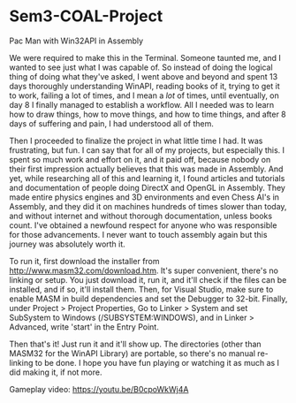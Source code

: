 # Sem3-COAL-Project
Pac Man with Win32API in Assembly

We were required to make this in the Terminal. Someone taunted me, and I wanted to see just what I was capable of. So instead of doing the logical thing of doing what they've asked, I went above and beyond and spent 13 days thoroughly understanding WinAPI, reading books of it, trying to get it to work, failing a lot of times, and I mean a _lot_ of times, until eventually, on day 8 I finally managed to establish a workflow. All I needed was to learn how to draw things, how to move things, and how to time things, and after 8 days of suffering and pain, I had understood all of them.

Then I proceeded to finalize the project in what little time I had. It was frustrating, but fun. I can say that for all of my projects, but especially this. I spent so much work and effort on it, and it paid off, because nobody on their first impression actually believes that this was made in Assembly. And yet, while researching all of this and learning it, I found articles and tutorials and documentation of people doing DirectX and OpenGL in Assembly. They made entire physics engines and 3D environments and even Chess AI's in Assembly, and they did it on machines hundreds of times slower than today, and without internet and without thorough documentation, unless books count. I've obtained a newfound respect for anyone who was responsible for those advancements. I never want to touch assembly again but this journey was absolutely worth it.

To run it, first download the installer from http://www.masm32.com/download.htm. It's super convenient, there's no linking or setup. You just download it, run it, and it'll check if the files can be installed, and if so, it'll install them. Then, for Visual Studio, make sure to enable MASM in build dependencies and set the Debugger to 32-bit. Finally, under Project > Project Properties, Go to Linker > System and set SubSystem to Windows (/SUBSYSTEM:WINDOWS), and in Linker > Advanced, write 'start' in the Entry Point.

Then that's it! Just run it and it'll show up. The directories (other than MASM32 for the WinAPI Library) are portable, so there's no manual re-linking to be done. I hope you have fun playing or watching it as much as I did making it, if not more.

Gameplay video:
https://youtu.be/B0cpoWkWj4A
